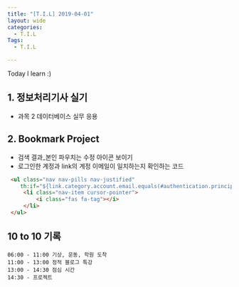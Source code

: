 ```yaml
---
title: "[T.I.L] 2019-04-01"
layout: wide
categories:
  - T.I.L
Tags:
  - T.I.L

---
```

Today I learn :)  

   
## 1. 정보처리기사 실기  
* 과목 2 데이터베이스 실무 응용    

## 2. Bookmark Project  
* 검색 결과_본인 파우치는 수정 아이콘 보이기  
* 로그인한 계정과 link의 계정 이메일이 일치하는지 확인하는 코드  

```html
 <ul class="nav nav-pills nav-justified"  
    th:if="${link.category.account.email.equals(#authentication.principal.username)}">  
     <li class="nav-item cursor-pointer">  
         <i class="fas fa-tag"></i>  
     </li>  
 </ul>  
```


## 10 to 10 기록
```
06:00 - 11:00 기상, 운동, 학원 도착  
11:00 - 13:00 정적 블로그 특강  
13:00 - 14:30 점심 시간  
14:30 - 프로젝트   
```

 